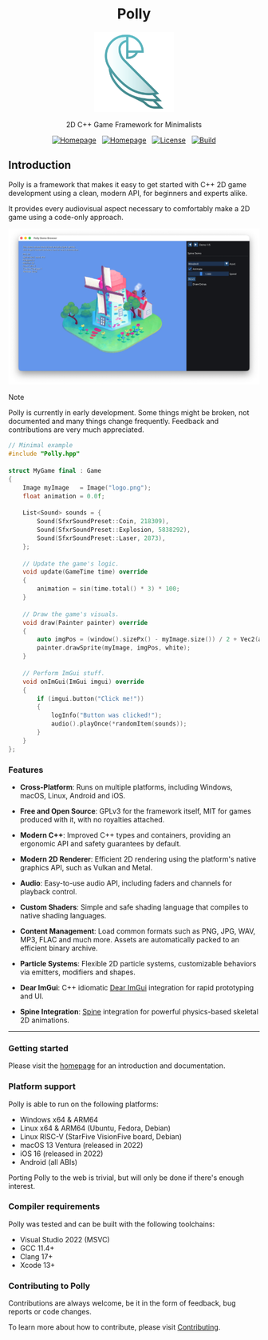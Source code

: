 <div class="title-block" style="text-align: center;" align="center">

# Polly

<p><img title="Polly logo" src="Docs/assets/images/logo.svg" width="160" height="160"></p>

2D C++ Game Framework for Minimalists

[![Homepage](https://img.shields.io/badge/Homepage-polly2d.org-blue)](https://polly2d.org) &nbsp;
[![Homepage](https://img.shields.io/badge/Get%20Started-29B24F)](#getting-started) &nbsp;
[![License](https://img.shields.io/badge/license-GPLv3-green)](https://github.com/cdervis/Polly2D/blob/main/LICENSE.md) &nbsp;
[![Build](https://github.com/cdervis/Polly2D/actions/workflows/build.yaml/badge.svg)](https://github.com/cdervis/Polly2D/actions/workflows/build.yaml)

</div>

## Introduction

Polly is a framework that makes it easy to get started with C++ 2D game development using a clean, modern API, for beginners and experts alike.

It provides every audiovisual aspect necessary to comfortably make a 2D game using a code-only approach. 

![Cover image](Docs/assets/images/cover-1.webp)

> [!NOTE]  
> Polly is currently in early development. Some things might be broken, not documented and many things change frequently.
> Feedback and contributions are very much appreciated.

```cpp
// Minimal example
#include "Polly.hpp"

struct MyGame final : Game
{
    Image myImage   = Image("logo.png");
    float animation = 0.0f;

    List<Sound> sounds = {
        Sound(SfxrSoundPreset::Coin, 218309),
        Sound(SfxrSoundPreset::Explosion, 5838292),
        Sound(SfxrSoundPreset::Laser, 2873),
    };

    // Update the game's logic.
    void update(GameTime time) override
    {
        animation = sin(time.total() * 3) * 100;
    }

    // Draw the game's visuals.
    void draw(Painter painter) override
    {
        auto imgPos = (window().sizePx() - myImage.size()) / 2 + Vec2(animation, 0);
        painter.drawSprite(myImage, imgPos, white);
    }

    // Perform ImGui stuff.
    void onImGui(ImGui imgui) override
    {
        if (imgui.button("Click me!"))
        {
            logInfo("Button was clicked!");
            audio().playOnce(*randomItem(sounds));
        }
    }
};
```

### Features

- **Cross-Platform**: Runs on multiple platforms, including Windows, macOS, Linux, Android and iOS.

- **Free and Open Source**: GPLv3 for the framework itself, MIT for games produced with it, with no royalties attached.

- **Modern C++**: Improved C++ types and containers, providing an ergonomic API and safety guarantees by default.

- **Modern 2D Renderer**: Efficient 2D rendering using the platform's native graphics API, such as Vulkan and Metal.

- **Audio**: Easy-to-use audio API, including faders and channels for playback control.

- **Custom Shaders**: Simple and safe shading language that compiles to native shading languages.

- **Content Management**: Load common formats such as PNG, JPG, WAV, MP3, FLAC and much more. Assets are automatically packed to an efficient binary archive.

- **Particle Systems**: Flexible 2D particle systems, customizable behaviors via emitters, modifiers and shapes.

- **Dear ImGui**: C++ idiomatic [Dear ImGui](https://github.com/ocornut/imgui) integration  for rapid prototyping and UI.

- **Spine Integration**: [Spine](https://esotericsoftware.com/) integration for powerful physics-based skeletal 2D animations.

---

### Getting started

Please visit the [homepage](https://polly2d.org) for an introduction and documentation.

### Platform support

Polly is able to run on the following platforms:

- Windows x64 & ARM64
- Linux x64 & ARM64 (Ubuntu, Fedora, Debian)
- Linux RISC-V (StarFive VisionFive board, Debian)
- macOS 13 Ventura (released in 2022)
- iOS 16 (released in 2022)
- Android (all ABIs)

Porting Polly to the web is trivial, but will only be done if there's enough interest.

### Compiler requirements

Polly was tested and can be built with the following toolchains:
- Visual Studio 2022 (MSVC)
- GCC 11.4+
- Clang 17+
- Xcode 13+

### Contributing to Polly

Contributions are always welcome, be it in the form of feedback, bug reports or code changes.

To learn more about how to contribute, please visit [Contributing](https://polly2d.org/contributing/).

